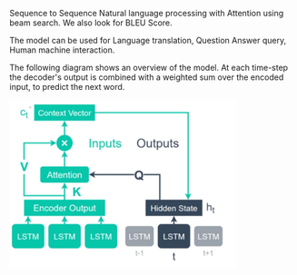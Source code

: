
Sequence to Sequence Natural language processing with Attention using beam search. We also look for BLEU Score.

The model can be used for Language translation, Question Answer query, Human machine interaction.

The following diagram shows an overview of the model. At each time-step the decoder's output is combined with a weighted sum over the encoded input, to predict the next word.

<img src="https://github.com/ashwani-adu3839/Natural-language-processing/blob/main/Sequence%20to%20Sequence/files/attention.png" width="400"> 

